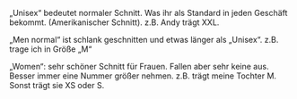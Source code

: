 „Unisex“ bedeutet normaler Schnitt. Was ihr als Standard in jeden Geschäft bekommt. (Amerikanischer Schnitt). z.B. Andy trägt XXL.

„Men normal“ ist schlank geschnitten und etwas länger als „Unisex“. z.B. trage ich in Größe „M“

„Women“: sehr schöner Schnitt für Frauen. Fallen aber sehr keine aus. Besser immer eine Nummer größer nehmen. z.B. trägt meine Tochter M. Sonst trägt sie XS oder S.